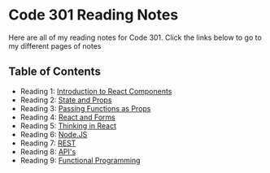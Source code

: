 # Code 301 Reading Notes

Here are all of my reading notes for Code 301. Click the links below to go to my different pages of notes

## Table of Contents

* Reading 1: [Introduction to React Components](/reading01.md)
* Reading 2: [State and Props](/reading02.md)
* Reading 3: [Passing Functions as Props](/reading03.md)
* Reading 4: [React and Forms](/reading04.md)
* Reading 5: [Thinking in React](/reading05.md)
* Reading 6: [Node.JS](/reading06.md)
* Reading 7: [REST](/reading07.md)
* Reading 8: [API's](/reading08.md)
* Reading 9: [Functional Programming](/reading09.md)


